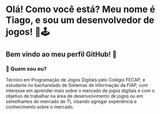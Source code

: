 # Olá! Como você está? Meu nome é Tiago, e sou um desenvolvedor de jogos! 🙂🕹

## Bem vindo ao meu perfil GitHub! 👋

### 👤 Quem sou eu? 

Técnico em Programação de Jogos Digitais pelo Colégio FECAP, e estudante no bacharelado de Sistemas de Informação da FIAP, com interesse em aprender mais sobre o mercado de jogos digitais e com o objetivo de trabalhar na área de desenvolvimento de jogos ou em semelhantes do mercado de TI, visando agregar experiência e conhecimento sobre o mercado. 


<!--
**gholyra/gholyra** is a ✨ _special_ ✨ repository because its `README.md` (this file) appears on your GitHub profile.

Here are some ideas to get you started:

- 🔭 I’m currently working on ...
- 🌱 I’m currently learning ...
- 👯 I’m looking to collaborate on ...
- 🤔 I’m looking for help with ...
- 💬 Ask me about ...
- 📫 How to reach me: ...
- 😄 Pronouns: ...
- ⚡ Fun fact: ...
-->
